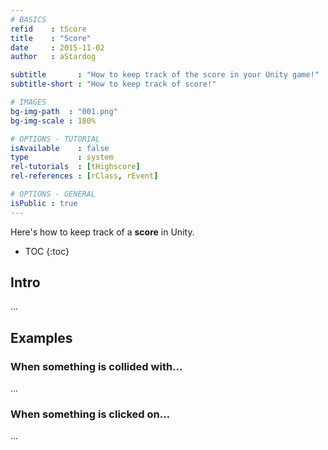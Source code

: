 ```yaml
---
# BASICS
refid    : tScore
title    : "Score"
date     : 2015-11-02
author   : aStardog

subtitle       : "How to keep track of the score in your Unity game!"
subtitle-short : "How to keep track of score!"

# IMAGES
bg-img-path  : "001.png"
bg-img-scale : 180%

# OPTIONS - TUTORIAL
isAvailable    : false
type           : system
rel-tutorials  : [tHighscore]
rel-references : [rClass, rEvent]

# OPTIONS - GENERAL
isPublic : true
---
```

Here's how to keep track of a **score** in Unity.

* TOC
{:toc}

## Intro

...

## Examples

### When something is collided with...

...

### When something is clicked on...

...